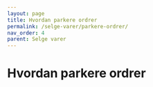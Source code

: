 ```yaml
---
layout: page
title: Hvordan parkere ordrer
permalink: /selge-varer/parkere-ordrer/
nav_order: 4
parent: Selge varer
---
```


# Hvordan parkere ordrer
